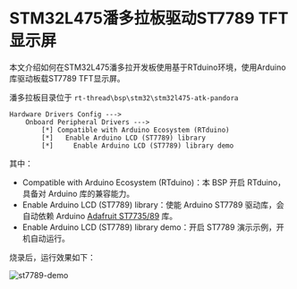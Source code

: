 # STM32L475潘多拉板驱动ST7789 TFT显示屏

本文介绍如何在STM32L475潘多拉开发板使用基于RTduino环境，使用Arduino库驱动板载ST7789 TFT显示屏。

潘多拉板目录位于 `rt-thread\bsp\stm32\stm32l475-atk-pandora`

```Kconfig
Hardware Drivers Config --->
    Onboard Peripheral Drivers --->
        [*] Compatible with Arduino Ecosystem (RTduino)
        [*]   Enable Arduino LCD (ST7789) library
        [*]     Enable Arduino LCD (ST7789) library demo
```

其中：

- Compatible with Arduino Ecosystem (RTduino)：本 BSP 开启 RTduino，具备对 Arduino 库的兼容能力。
- Enable Arduino LCD (ST7789) library：使能 Arduino ST7789 驱动库，会自动依赖 Arduino [Adafruit ST7735/89](/zh/library-examples/display/Adafruit/Adafruit-ST7735-89/Adafruit-ST7735-89) 库。
- Enable Arduino LCD (ST7789) library demo：开启 ST7789 演示示例，开机自动运行。

烧录后，运行效果如下：

![st7789-demo](./figures/st7789-demo.gif)
